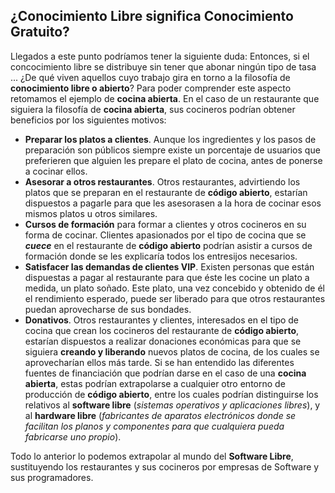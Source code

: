 ## ¿Conocimiento Libre significa Conocimiento Gratuito?

Llegados a este punto podríamos tener la siguiente duda: Entonces, si el concocimiento libre se distribuye sin tener que abonar ningún tipo de tasa ... ¿De qué viven aquellos cuyo trabajo gira en torno a la filosofía de **conocimiento libre o abierto**? Para poder comprender este aspecto retomamos el ejemplo de **cocina abierta**.  En el caso de un restaurante que siguiera la filosofía de **cocina abierta**, sus cocineros podrían obtener beneficios por los siguientes motivos:

-  **Preparar los platos a clientes**.  Aunque los ingredientes y los pasos de preparación son públicos siempre existe un porcentaje de usuarios que preferieren que alguien les prepare el plato de cocina, antes de ponerse a cocinar ellos.
-  **Asesorar a otros restaurantes**.  Otros restaurantes, advirtiendo los platos que se preparan en el restaurante de **código abierto**, estarían dispuestos a pagarle para que les asesorasen a la hora de cocinar esos mismos platos u otros similares.
-  **Cursos de formación** para formar a clientes y otros cocineros en su forma de cocinar.  Clientes apasionados por el tipo de cocina que se ***cuece*** en el restaurante de **código abierto** podrían asistir a cursos de formación donde se les explicaría todos los entresijos necesarios.
- **Satisfacer las demandas de clientes VIP**.  Existen personas que están dispuestas a pagar al restaurante para que éste les cocine un plato a medida, un plato soñado.  Este plato, una vez concebido y obtenido de él el rendimiento esperado, puede ser liberado para que otros restaurantes puedan aprovecharse de sus bondades.
-  **Donativos**.  Otros restaurantes y clientes, interesados en el tipo de cocina que crean los cocineros del restaurante de **código abierto**, estarían dispuestos a realizar donaciones económicas para que se siguiera **creando y liberando** nuevos platos de cocina, de los cuales se aprovecharían ellos más tarde.
Si se han entendido las diferentes fuentes de financiación que podrían darse en el caso de una **cocina abierta**, estas podrían extrapolarse a cualquier otro entorno de producción de **código abierto**, entre los cuales podrían distinguirse los relativos al **software libre** (*sistemas operativos y aplicaciones libres*), y al **hardware libre** (*fabricantes de aparatos electrónicos donde se facilitan los planos y componentes para que cualquiera pueda fabricarse uno propio*).

Todo lo anterior lo podemos extrapolar al mundo del **Software Libre**, sustituyendo los restaurantes y sus cocineros por empresas de Software y sus programadores.